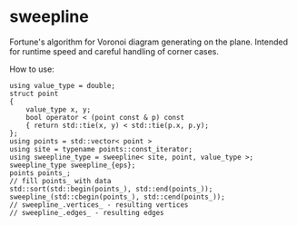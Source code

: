 # sweepline
Fortune's algorithm for Voronoi diagram generating on the plane. Intended for runtime speed and careful handling of corner cases.

How to use:

    using value_type = double;
    struct point 
    { 
        value_type x, y; 
        bool operator < (point const & p) const
        { return std::tie(x, y) < std::tie(p.x, p.y);
    };
    using points = std::vector< point >
    using site = typename points::const_iterator;
    using sweepline_type = sweepline< site, point, value_type >;
    sweepline_type sweepline_{eps};
    points points_;
    // fill points_ with data
    std::sort(std::begin(points_), std::end(points_));
    sweepline_(std::cbegin(points_), std::cend(points_));
    // sweepline_.vertices_ - resulting vertices
    // sweepline_.edges_ - resulting edges
